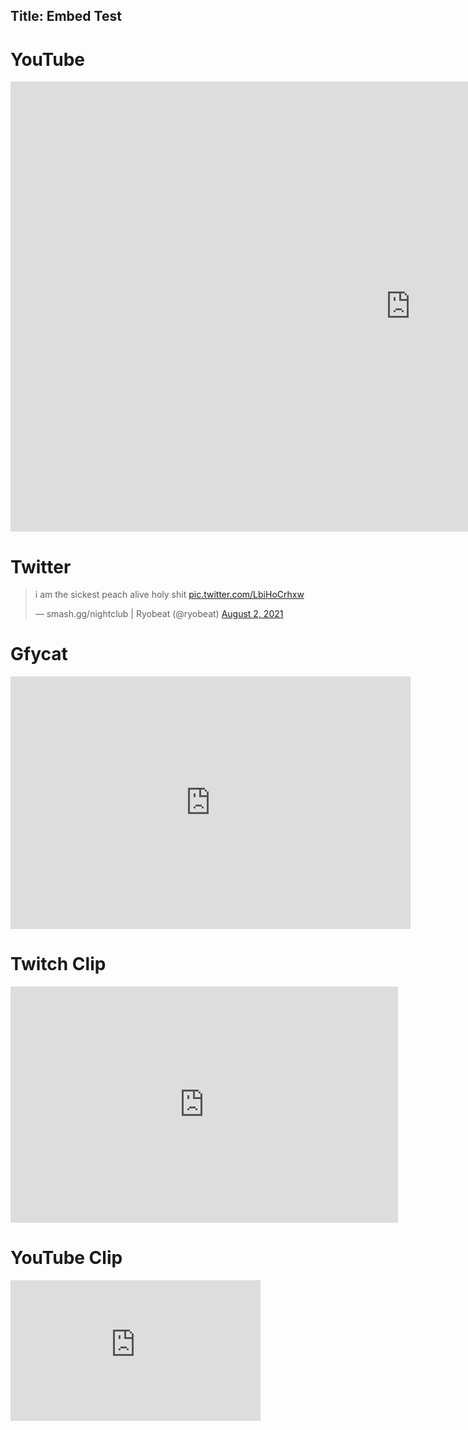 Title: Embed Test
---
# YouTube

<iframe width="1280" height="720" src="https://www.youtube.com/embed/tsXVHGJ-PMM?&autoplay=1" title="YouTube video player" frameborder="0" allow="accelerometer; autoplay; clipboard-write; encrypted-media; gyroscope; picture-in-picture" allowfullscreen></iframe>

# Twitter

<blockquote class="twitter-tweet"><p lang="en" dir="ltr">i am the sickest peach alive holy shit <a href="https://t.co/LbiHoCrhxw">pic.twitter.com/LbiHoCrhxw</a></p>&mdash; smash.gg/nightclub | Ryobeat (@ryobeat) <a href="https://twitter.com/ryobeat/status/1422314415165263880?ref_src=twsrc%5Etfw">August 2, 2021</a></blockquote> <script async src="https://platform.twitter.com/widgets.js" charset="utf-8"></script>

# Gfycat

<iframe src='https://gfycat.com/ifr/ConstantGleamingCanary' frameborder='0' scrolling='no' allowfullscreen width='640' height='404'></iframe>

# Twitch Clip

<iframe src="https://clips.twitch.tv/embed?clip=ChillyAwkwardAnacondaBudBlast-UPfpRm0_1U_vG6FW&parent=www.example.com" frameborder="0" allowfullscreen="true" scrolling="no" height="378" width="620"></iframe>

# YouTube Clip

<iframe width="400" height="225" src="https://www.youtube.com/embed/VxGJCIHpCZY" title="YouTube video player" frameborder="0" allow="accelerometer; autoplay; clipboard-write; encrypted-media; gyroscope; picture-in-picture" allowfullscreen></iframe>
